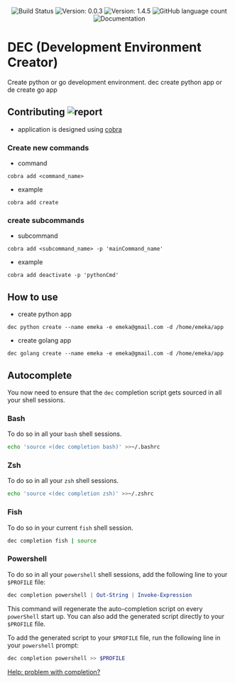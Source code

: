 <p align="center">
 <a style="text-decoration:none" href="https://img.shields.io/github/actions/workflow/status/emylincon/dec/go.yml?branch=main&style=for-the-badge" target="_blank">
     <img src="https://img.shields.io/github/actions/workflow/status/emylincon/dec/go.yml?branch=main&style=for-the-badge" alt="Build Status" />
 </a>
 <a style="text-decoration:none" href="https://img.shields.io/badge/Version-1.4.5-informational?style=for-the-badge" target="_blank">
     <img src="https://img.shields.io/badge/Version-0.0.3-informational?style=for-the-badge" alt="Version: 0.0.3" />
 </a>
 <a style="text-decoration:none" href="https://img.shields.io/github/license/emylincon/dec?style=for-the-badge" target="_blank">
     <img src="https://img.shields.io/github/license/emylincon/dec?color=green&style=for-the-badge" alt="Version: 1.4.5" />
 </a>
 <a style="text-decoration:none" href="https://img.shields.io/github/languages/count/emylincon/dec?style=for-the-badge" target="_blank">
 <img alt="GitHub language count" src="https://img.shields.io/github/languages/count/emylincon/dec?style=for-the-badge">
 </a>
 <a style="text-decoration:none" href="https://godoc.org/github.com/emylincon/dec" target="_blank">
     <img src="https://img.shields.io/badge/Go-Doc-informational?style=for-the-badge" alt="Documentation" />
 </a>
 </p>

# DEC (Development Environment Creator)
Create python or go development environment.
dec create python app or de create go app

## Contributing ![report](https://goreportcard.com/badge/github.com/emylincon/dec)
* application is designed using [cobra](https://www.linode.com/docs/guides/using-cobra/)

### Create new commands
* command
```
cobra add <command_name>
```
* example
```
cobra add create
```

### create subcommands
* subcommand
```
cobra add <subcommand_name> -p 'mainCommand_name'
```
* example
```
cobra add deactivate -p 'pythonCmd'
```

## How to use
* create python app
```
dec python create --name emeka -e emeka@gmail.com -d /home/emeka/app
```
* create golang app
```
dec golang create --name emeka -e emeka@gmail.com -d /home/emeka/app
```

## Autocomplete
You now need to ensure that the `dec` completion script gets sourced in all your shell sessions.

### Bash
To do so in all your `bash` shell sessions.
```bash
echo 'source <(dec completion bash)' >>~/.bashrc
```

### Zsh
To do so in all your `zsh` shell sessions.
```zsh
echo 'source <(dec completion zsh)' >>~/.zshrc
```

### Fish
To do so in your current `fish` shell session.
```bash
dec completion fish | source
```

### Powershell
To do so in all your `powershell` shell sessions, add the following line to your `$PROFILE` file:

```powershell
dec completion powershell | Out-String | Invoke-Expression
```

This command will regenerate the auto-completion script on every `powerShell` start up. You can also add the generated script directly to your `$PROFILE` file.

To add the generated script to your `$PROFILE` file, run the following line in your `powershell` prompt:
```powershell
dec completion powershell >> $PROFILE
```

[Help: problem with completion?](https://github.com/kubernetes-sigs/kind/issues/522)
